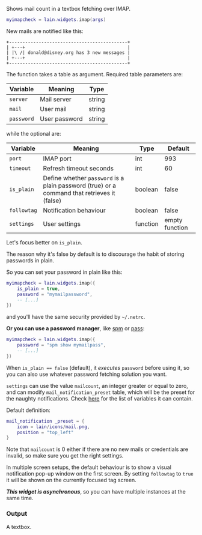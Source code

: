 Shows mail count in a textbox fetching over IMAP.

```lua
myimapcheck = lain.widgets.imap(args)
```

New mails are notified like this:

	+--------------------------------------------+
	| +---+                                      |
	| |\ /| donald@disney.org has 3 new messages |
	| +---+                                      |
	+--------------------------------------------+

The function takes a table as argument. Required table parameters are:

Variable | Meaning | Type
--- | --- | ---
`server` | Mail server | string
`mail` | User mail | string
`password` | User password | string

while the optional are:

Variable | Meaning | Type | Default
--- | --- | --- | ---
`port` | IMAP port | int | 993
`timeout` | Refresh timeout seconds | int | 60
`is_plain` | Define whether `password` is a plain password (true) or a command that retrieves it (false) | boolean | false
`followtag` | Notification behaviour | boolean | false
`settings` | User settings | function | empty function

Let's focus better on `is_plain`.

The reason why it's false by default is to discourage the habit of storing passwords in plain.

So you can set your password in plain like this:

```lua
myimapcheck = lain.widgets.imap({
    is_plain = true,
    password = "mymailpassword",
    -- [...]
})
```

and you'll have the same security provided by `~/.netrc`.

**Or you can use a password manager**, like [spm](https://notabug.org/kl3/spm) or [pass](https://www.passwordstore.org):

```lua
myimapcheck = lain.widgets.imap({
    password = "spm show mymailpass",
    -- [...]
})
```

When `is_plain == false` (default), it *executes* `password` before using it, so you can also use whatever password fetching solution you want.

`settings` can use the value `mailcount`, an integer greater or equal to zero, and can modify `mail_notification_preset` table, which will be the preset for the naughty notifications. Check [here](http://awesome.naquadah.org/doc/api/modules/naughty.html#notify) for the list of variables it can contain.

Default definition:

```lua
mail_notification _preset = {
    icon = lain/icons/mail.png,
    position = "top_left"
}
```

Note that `mailcount` is 0 either if there are no new mails or credentials are invalid, so make sure you get the right settings.

In multiple screen setups, the default behaviour is to show a visual notification pop-up window on the first screen. By setting `followtag` to `true` it will be shown on the currently focused tag screen.

***This widget is asynchronous***, so you can have multiple instances at the same time.

### Output

A textbox.
